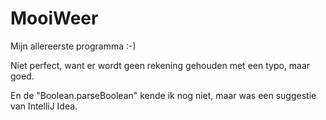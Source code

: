# MooiWeer

Mijn allereerste programma :-)

Niet perfect, want er wordt geen rekening gehouden met een typo, maar goed.

En de "Boolean.parseBoolean" kende ik nog niet, maar was een suggestie van IntelliJ Idea.

